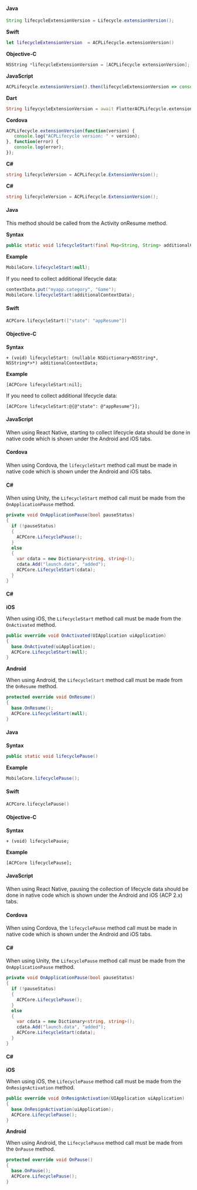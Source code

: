 <Variant platform="android" api="extension-version" repeat="2"/>

#### Java

```java
String lifecycleExtensionVersion = Lifecycle.extensionVersion();
```

<Variant platform="ios-acp" api="extension-version" repeat="4"/>

**Swift**

```swift
let lifecycleExtensionVersion  = ACPLifecycle.extensionVersion()
```

**Objective-C**

```objectivec
NSString *lifecycleExtensionVersion = [ACPLifecycle extensionVersion];
```

<Variant platform="react-native" api="extension-version" repeat="2"/>

**JavaScript**

```jsx
ACPLifecycle.extensionVersion().then(lifecycleExtensionVersion => console.log("AdobeExperienceSDK: ACPLifecycle version: " + lifecycleExtensionVersion));
```

<Variant platform="flutter" api="extension-version" repeat="2"/>

**Dart**

```dart
String lifeycycleExtensionVersion = await FlutterACPLifecycle.extensionVersion;
```

<Variant platform="cordova" api="extension-version" repeat="2"/>

**Cordova**

```jsx
ACPLifecycle.extensionVersion(function(version) {  
   console.log("ACPLifecycle version: " + version);
}, function(error) {  
   console.log(error);  
});
```

<Variant platform="unity" api="extension-version" repeat="2"/>

**C#**

```csharp
string lifecycleVersion = ACPLifecycle.ExtensionVersion();
```

<Variant platform="xamarin" api="extension-version" repeat="2"/>

**C#**

```csharp
string lifecycleVersion = ACPLifecycle.ExtensionVersion();
```

<Variant platform="android" api="lifecycle-start" repeat="8"/>

#### Java

This method should be called from the Activity onResume method.

**Syntax**

```java
public static void lifecycleStart(final Map<String, String> additionalContextData);
```

**Example**

```java
MobileCore.lifecycleStart(null);
```

If you need to collect additional lifecycle data:

```java
contextData.put("myapp.category", "Game");
MobileCore.lifecycleStart(additionalContextData);
```

<Variant platform="ios-acp" api="lifecycle-start" repeat="9"/>

#### Swift

```swift
ACPCore.lifecycleStart(["state": "appResume"])
```

#### Objective-C

**Syntax**

```text
+ (void) lifecycleStart: (nullable NSDictionary<NSString*, NSString*>*) additionalContextData;
```

**Example**

```objc
[ACPCore lifecycleStart:nil];
```

If you need to collect additional lifecycle data:

```objc
[ACPCore lifecycleStart:@{@"state": @"appResume"}];
```

<Variant platform="react-native" api="lifecycle-start" repeat="2"/>

#### JavaScript

When using React Native, starting to collect lifecycle data should be done in native code which is shown under the Android and iOS tabs.

<Variant platform="cordova" api="lifecycle-start" repeat="2"/>

#### Cordova

When using Cordova, the `lifecycleStart` method call must be made in native code which is shown under the Android and iOS tabs.

<Variant platform="unity" api="lifecycle-start" repeat="3"/>

#### C#

When using Unity, the `LifecycleStart` method call must be made from the `OnApplicationPause` method.

```csharp
private void OnApplicationPause(bool pauseStatus)
{
  if (!pauseStatus)
  {
    ACPCore.LifecyclePause();
  }
  else
  {
    var cdata = new Dictionary<string, string>();
    cdata.Add("launch.data", "added");
    ACPCore.LifecycleStart(cdata);
  }
}
```

<Variant platform="xamarin" api="lifecycle-start" repeat="7"/>

#### C#

**iOS**

When using iOS, the `LifecycleStart` method call must be made from the `OnActivated` method.

```csharp
public override void OnActivated(UIApplication uiApplication)
{
  base.OnActivated(uiApplication);
  ACPCore.LifecycleStart(null);
}
```

**Android**

When using Android, the `LifecycleStart` method call must be made from the `OnResume` method.

```csharp
protected override void OnResume()
{
  base.OnResume();
  ACPCore.LifecycleStart(null);
}
```

<Variant platform="android" api="lifecycle-pause" repeat="5"/>

#### Java

**Syntax**

```java
public static void lifecyclePause()
```

**Example**

```java
MobileCore.lifecyclePause();
```

<Variant platform="ios-acp" api="lifecycle-pause" repeat="7"/>

#### Swift

```swift
ACPCore.lifecyclePause()
```

#### Objective-C

**Syntax**

```objc
+ (void) lifecyclePause;
```

**Example**

```objc
[ACPCore lifecyclePause];
```

<Variant platform="react-native" api="lifecycle-pause" repeat="2"/>

#### JavaScript

When using React Native, pausing the collection of lifecycle data should be done in native code which is shown under the Android and iOS (ACP 2.x) tabs.

<Variant platform="cordova" api="lifecycle-pause" repeat="2"/>

#### Cordova

When using Cordova, the `lifecyclePause` method call must be made in native code which is shown under the Android and iOS tabs.

<Variant platform="unity" api="lifecycle-pause" repeat="3"/>

#### C#

When using Unity, the `LifecyclePause` method call must be made from the `OnApplicationPause` method.

```csharp
private void OnApplicationPause(bool pauseStatus)
{
  if (!pauseStatus)
  {
    ACPCore.LifecyclePause();
  }
  else
  {
    var cdata = new Dictionary<string, string>();
    cdata.Add("launch.data", "added");
    ACPCore.LifecycleStart(cdata);
  }
}
```

<Variant platform="xamarin" api="lifecycle-pause" repeat="7"/>

#### C#

**iOS**

When using iOS, the `LifecyclePause` method call must be made from the `OnResignActivation` method.

```csharp
public override void OnResignActivation(UIApplication uiApplication)
{
  base.OnResignActivation(uiApplication);
  ACPCore.LifecyclePause();
}
```

**Android**

When using Android, the `LifecyclePause` method call must be made from the `OnPause` method.

```csharp
protected override void OnPause()
{
  base.OnPause();
  ACPCore.LifecyclePause();
}
```